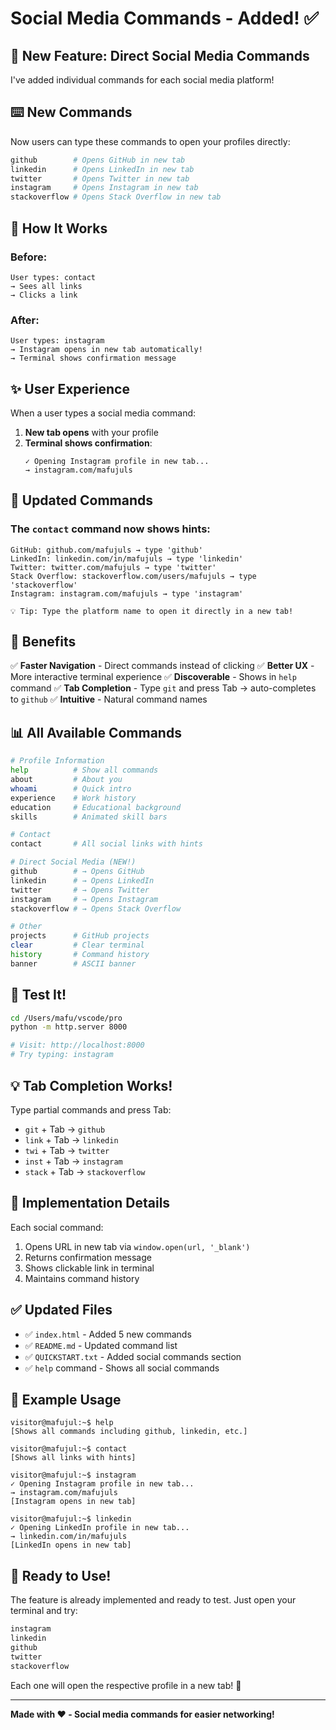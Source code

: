 # Social Media Commands - Added! ✅

## 🎉 New Feature: Direct Social Media Commands

I've added individual commands for each social media platform!

## ⌨️ New Commands

Now users can type these commands to open your profiles directly:

```bash
github        # Opens GitHub in new tab
linkedin      # Opens LinkedIn in new tab
twitter       # Opens Twitter in new tab
instagram     # Opens Instagram in new tab
stackoverflow # Opens Stack Overflow in new tab
```

## 🚀 How It Works

### Before:
```
User types: contact
→ Sees all links
→ Clicks a link
```

### After:
```
User types: instagram
→ Instagram opens in new tab automatically!
→ Terminal shows confirmation message
```

## ✨ User Experience

When a user types a social media command:

1. **New tab opens** with your profile
2. **Terminal shows confirmation**:
   ```
   ✓ Opening Instagram profile in new tab...
   → instagram.com/mafujuls
   ```

## 📝 Updated Commands

### The `contact` command now shows hints:

```
GitHub: github.com/mafujuls → type 'github'
LinkedIn: linkedin.com/in/mafujuls → type 'linkedin'
Twitter: twitter.com/mafujuls → type 'twitter'
Stack Overflow: stackoverflow.com/users/mafujuls → type 'stackoverflow'
Instagram: instagram.com/mafujuls → type 'instagram'

💡 Tip: Type the platform name to open it directly in a new tab!
```

## 🎯 Benefits

✅ **Faster Navigation** - Direct commands instead of clicking
✅ **Better UX** - More interactive terminal experience
✅ **Discoverable** - Shows in `help` command
✅ **Tab Completion** - Type `git` and press Tab → auto-completes to `github`
✅ **Intuitive** - Natural command names

## 📊 All Available Commands

```bash
# Profile Information
help          # Show all commands
about         # About you
whoami        # Quick intro
experience    # Work history
education     # Educational background
skills        # Animated skill bars

# Contact
contact       # All social links with hints

# Direct Social Media (NEW!)
github        # → Opens GitHub
linkedin      # → Opens LinkedIn
twitter       # → Opens Twitter
instagram     # → Opens Instagram
stackoverflow # → Opens Stack Overflow

# Other
projects      # GitHub projects
clear         # Clear terminal
history       # Command history
banner        # ASCII banner
```

## 🧪 Test It!

```bash
cd /Users/mafu/vscode/pro
python -m http.server 8000

# Visit: http://localhost:8000
# Try typing: instagram
```

## 💡 Tab Completion Works!

Type partial commands and press Tab:

- `git` + Tab → `github`
- `link` + Tab → `linkedin`
- `twi` + Tab → `twitter`
- `inst` + Tab → `instagram`
- `stack` + Tab → `stackoverflow`

## 🎨 Implementation Details

Each social command:
1. Opens URL in new tab via `window.open(url, '_blank')`
2. Returns confirmation message
3. Shows clickable link in terminal
4. Maintains command history

## ✅ Updated Files

- ✅ `index.html` - Added 5 new commands
- ✅ `README.md` - Updated command list
- ✅ `QUICKSTART.txt` - Added social commands section
- ✅ `help` command - Shows all social commands

## 🎯 Example Usage

```
visitor@mafujul:~$ help
[Shows all commands including github, linkedin, etc.]

visitor@mafujul:~$ contact
[Shows all links with hints]

visitor@mafujul:~$ instagram
✓ Opening Instagram profile in new tab...
→ instagram.com/mafujuls
[Instagram opens in new tab]

visitor@mafujul:~$ linkedin
✓ Opening LinkedIn profile in new tab...
→ linkedin.com/in/mafujuls
[LinkedIn opens in new tab]
```

## 🚀 Ready to Use!

The feature is already implemented and ready to test. Just open your terminal and try:

```bash
instagram
linkedin
github
twitter
stackoverflow
```

Each one will open the respective profile in a new tab! 🎉

---

**Made with ❤️ - Social media commands for easier networking!**

